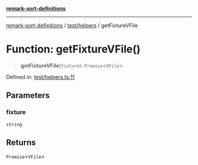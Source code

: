 [**remark-sort-definitions**](../../../README.md)

***

[remark-sort-definitions](../../../README.md) / [test/helpers](../README.md) / getFixtureVFile

# Function: getFixtureVFile()

> **getFixtureVFile**(`fixture`): `Promise`\<`VFile`\>

Defined in: [test/helpers.ts:11](https://github.com/Xunnamius/unified-utils/blob/c1b7cdc066f2ceabc5e2bba0a796e85068b9c068/packages/remark-sort-definitions/test/helpers.ts#L11)

## Parameters

### fixture

`string`

## Returns

`Promise`\<`VFile`\>
